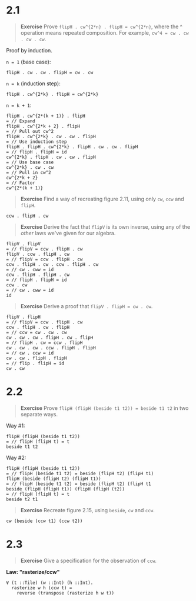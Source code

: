 # 2.1

> **Exercise** Prove `flipH . cw^{2*n} . flipH = cw^{2*n}`, where the ^ operation means repeated composition. For example, `cw^4 = cw . cw . cw . cw`.

Proof by induction.

`n = 1` (base case):

```
flipH . cw . cw . flipH = cw . cw
```

`n = k` (induction step):

```
flipH . cw^{2*k} . flipH = cw^{2*k}
```

`n = k + 1`:

```
flipH . cw^{2*(k + 1)} . flipH
= // Expand
flipH . cw^{2*k + 2} . flipH
= // Pull out cw^2
flipH . cw^{2*k} . cw . cw . flipH
= // Use induction step
flipH . flipH . cw^{2*k} . flipH . cw . cw . flipH
= // flipH . flipH = id
cw^{2*k} . flipH . cw . cw . flipH
= // Use base case
cw^{2*k} . cw . cw
= // Pull in cw^2
cw^{2*k + 2}
= // Factor
cw^{2*(k + 1)}
```

> **Exercise** Find a way of recreating figure 2.11, using only `cw`, `ccw` and `flipH`.

```
ccw . flipH . cw
```

> **Exercise** Derive the fact that `flipV` is its own inverse, using any of the *other* laws we've given for our algebra.

```
flipV . flipV
= // flipV = ccw . flipH . cw
flipV . ccw . flipH . cw
= // flipV = ccw . flipH . cw
ccw . flipH . cw . ccw . flipH . cw
= // cw . cww = id
ccw . flipH . flipH . cw
= // flipH . flipH = id
ccw . cw
= // cw . cww = id
id
```

> **Exercise** Derive a proof that `flipV . flipH = cw . cw`.

```
flipV . flipH
= // flipV = ccw . flipH . cw
ccw . flipH . cw . flipH
= // ccw = cw . cw . cw
cw . cw . cw . flipH . cw . flipH
= // flipH . cw = ccw . flipH
cw . cw . cw . ccw . flipH . flipH
= // cw . ccw = id
cw . cw . flipH . flipH
= // flip . flipH = id
cw . cw
```

# 2.2

> **Exercise** Prove `flipH (flipH (beside t1 t2)) = beside t1 t2` in two separate ways.

Way #1:

```
flipH (flipH (beside t1 t2))
= // flipH (flipH t) = t
beside t1 t2
```

Way #2:

```
flipH (flipH (beside t1 t2))
= // flipH (beside t1 t2) = beside (flipH t2) (flipH t1)
flipH (beside (flipH t2) (flipH t1))
= // flipH (beside t1 t2) = beside (flipH t2) (flipH t1
beside (flipH (flipH t1)) (flipH (flipH (t2))
= // flipH (flipH t) = t
beside t2 t1
```

> **Exercise** Recreate figure 2.15, using `beside`, `cw` and `ccw`.

```
cw (beside (ccw t1) (ccw t2))
```

# 2.3

> **Exercise** Give a specification for the observation of `ccw`.

**Law: "rasterize/ccw"**

```
∀ (t ::Tile) (w ::Int) (h ::Int).
  rasterize w h (ccw t) =
    reverse (transpose (rasterize h w t))
```
